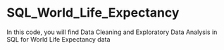 # SQL_World_Life_Expectancy
In this code, you will find Data Cleaning and Exploratory Data Analysis in SQL for World Life Expectancy data
